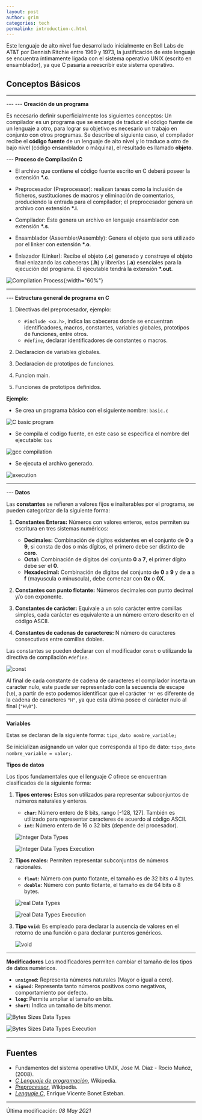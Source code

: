 ```yaml
---
layout: post
author: grim
categories: tech
permalink: introduction-c.html
---
```

Este lenguaje de alto nivel fue desarrollado inicialmente en Bell Labs de AT&T por Dennish Ritchie entre 1969 y 1973, la justificación de este lenguaje se encuentra íntimamente ligada con el sistema operativo UNIX (escrito en ensamblador), ya que C pasaría a reescribir este sistema operativo.

## Conceptos Básicos

---

--- --- **Creación de un programa**

Es necesario definir superficialmente los siguientes conceptos:
Un compilador es un programa que se encarga de traducir el código fuente de un lenguaje a otro, para lograr su objetivo es necesario un trabajo en conjunto con otros programas.
Se describe el siguiente caso, el compilador recibe el **código fuente** de un lenguaje de alto nivel y lo traduce a otro de bajo nivel (código ensamblador o máquina), el resultado es llamado **objeto**.

--- **Proceso de Compilación C**

  - El archivo que contiene el código fuente escrito en C deberá poseer la extensión **\*.c**.

  - Preprocesador (Preprocessor): realizan tareas como la inclusión de ficheros, sustituciones de macros y eliminación de comentarios, produciendo la entrada para el compilador; el preprocesador genera un archivo con extensión **\*.i**.

  - Compilador: Este genera un archivo en lenguaje ensamblador con extensión **\*.s**.

  - Ensamblador (Assembler/Assembly): Genera el objeto que será utilizado por el linker con extensión **\*.o**.

  - Enlazador (Linker): Recibe el objeto (**.o**) generado y construye el objeto final enlazando las cabeceras (**.h**) y librerías (**.a**) esenciales para la ejecución del programa. El ejecutable tendrá la extensión **\*.out**.


![Compilation Process](assets/images/20210418/compilation_process.png){:width="60%"}

---

--- **Estructura general de programa en C**

1. Directivas del preprocesador, ejemplo:
    - `#include <xx.h>`, indica las cabeceras donde se encuentran identificadores, macros, constantes, variables globales, prototipos de funciones, entre otros.
    - `#define`, declarar identificadores de constantes o macros.

2. Declaracion de variables globales.

3. Declaracion de prototipos de funciones.

4. Funcion main.

5. Funciones de prototipos definidos.

**Ejemplo:**

- Se crea un programa básico con el siguiente nombre: `basic.c`

![C basic program](assets/images/20210418/Cbasis1.png)

- Se compila el codigo fuente, en este caso se específica el nombre del ejecutable: `bas`

![gcc compilation](assets/images/20210418/Cbasis2.png)

- Se ejecuta el archivo generado.

![execution](assets/images/20210418/Cbasis3.png)

---

--- **Datos**

Las **constantes** se refieren a valores fijos e inalterables por el programa, se pueden
categorizar de la siguiente forma:

1. **Constantes Enteras:** Números con valores enteros, estos permiten su escritura en
tres sistemas numéricos:
    - **Decimales:** Combinación de dígitos existentes en el conjunto de **0** a **9**, si consta
    de dos o más dígitos, el primero debe ser distinto de **cero**.
    - **Octal:**  Combinación de dígitos del conjunto **0** a **7**, el primer dígito debe ser el **0**.
    - **Hexadecimal:** Combinación de dígitos del conjunto de **0** a **9** y de **a** a **f** (mayuscula o minuscula), debe comenzar con **0x** o **0X**.

2. **Constantes con punto flotante:** Números decimales con punto decimal y/o con exponente.

3. **Constantes de carácter:** Equivale a un solo carácter entre comillas simples, cada carácter es equivalente a un número entero descrito en el código ASCII.

4. **Constantes de cadenas de caracteres:** N número de caracteres consecutivos entre
comillas dobles.

Las constantes se pueden declarar con el modificador `const` o utilizando la directiva
de compilación `#define`.

![const](assets/images/20210418/const.png)

Al final de cada constante de cadena de caracteres el compilador inserta un caracter nulo, este puede ser representado con la secuencia de escape (`\0`), a partir
de esto podemos identificar que el carácter `'H'` es diferente de la cadena de caracteres `"H"`, ya que esta última posee el carácter nulo al final (`"H\0"`).

---

**Variables**

Estas se declaran de la siguiente forma: `tipo_dato nombre_variable;`

Se inicializan asignando un valor que corresponda al tipo de dato: `tipo_dato nombre_variable = valor;`.

**Tipos de datos**

Los tipos fundamentales que el lenguaje *C* ofrece se encuentran clasificados de la siguiente forma:
1. **Tipos enteros:** Estos son utilizados para representar subconjuntos de números naturales y enteros.
    - **`char`:** Número entero de 8 bits, rango [-128, 127]. También es utilizado para representar caracteres de acuerdo al código ASCII.
    - **`int`:** Número entero de 16 o 32 bits (depende del procesador).

    ![Integer Data Types](assets/images/20210418/TiposDatosEnteros.png)

    ![Integer Data Types Execution](assets/images/20210418/TiposDatosEnterosEx.png)

2. **Tipos reales:** Permiten representar subconjuntos de números racionales.
    - **`float`:** Número con punto flotante, el tamaño es de 32 bits o 4 bytes.
    - **`double`:** Número con punto flotante, el tamaño es de 64 bits o 8 bytes.

    ![real Data Types](assets/images/20210418/TiposDatosReales.png)

    ![real Data Types Execution](assets/images/20210418/TiposDatosRealesEx.png)

3. **Tipo `void`:** Es empleado para declarar la ausencia de valores en el retorno de una función o para declarar punteros genéricos.

    ![void](assets/images/20210418/void.png)

---

**Modificadores**
Los modificadores permiten cambiar el tamaño de los tipos de datos numéricos.
- **`unsigned`:** Representa números naturales (Mayor o igual a cero).
- **`signed`:** Representa tanto números positivos como negativos, comportamiento por defecto.
- **`long`:** Permite ampliar el tamaño en bits.
- **`short`:** Indica un tamaño de bits menor.

![Bytes Sizes Data Types](assets/images/20210418/bytesSize.png)

![Bytes Sizes Data Types Execution](assets/images/20210418/bytesSizeEx.png)

---
## **Fuentes**

- Fundamentos del sistema operativo UNIX, Jose M. Diaz - Rocio Muñoz, (2008).
- *[C Lenguaje de programación](https://es.wikipedia.org/wiki/C_(lenguaje_de_programaci%C3%B3n))*, Wikipedia.
- *[Preprocessor](https://en.wikipedia.org/wiki/Preprocessor)*, Wikipedia.
- *[Lenguaje C](https://informatica.uv.es/estguia/ATD/apuntes/laboratorio/Lenguaje-C.pdf)*, Enrique Vicente Bonet Esteban.

---

Última modificación: *08 May 2021*
